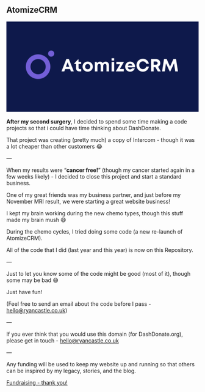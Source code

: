 ## AtomizeCRM

![AtomizeCRM Logo](https://github.com/ryan-castle-legacy/atomizecrm/blob/main/Logo.png)

**After my second surgery**, I decided to spend some time making a code projects so that i could have time thinking about DashDonate.

That project was creating (pretty much) a copy of Intercom - though it was a lot cheaper than other customers 😂

—

When my results were “**cancer free!**” (though my cancer started again in a few weeks likely) - I decided to close this project and start a standard business.

One of my great friends was my business partner, and just before my November MRI result, we were starting a great website business!

I kept my brain working during the new chemo types, though this stuff made my brain mush 😅

During the chemo cycles, I tried doing some code (a new re-launch of AtomizeCRM).

All of the code that I did (last year and this year) is now on this Repository.

—

Just to let you know some of the code might be good (most of it), though some may be bad 😅

Just have fun!

(Feel free to send an email about the code before I pass - hello@ryancastle.co.uk)

—

If you ever think that you would use this domain (for DashDonate.org), please get in touch - hello@ryancastle.co.uk

—

Any funding will be used to keep my website up and running so that others can be inspired by my legacy, stories, and the blog.


[Fundraising - thank you!](https://ryancastle.co.uk/donation)
